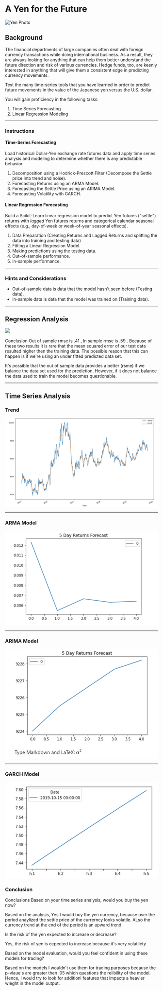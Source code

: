 # A Yen for the Future

![Yen Photo](unit-10-readme-photo.png)

## Background

The financial departments of large companies often deal with foreign currency transactions while doing international business. As a result, they are always looking for anything that can help them better understand the future direction and risk of various currencies. Hedge funds, too, are keenly interested in anything that will give them a consistent edge in predicting currency movements.

Test the many time-series tools that you have learned in order to predict future movements in the value of the Japanese yen versus the U.S. dollar.

You will gain proficiency in the following tasks:

1. Time Series Forecasting
2. Linear Regression Modeling


- - -




### Instructions

#### Time-Series Forecasting

 Load historical Dollar-Yen exchange rate futures data and apply time series analysis and modeling to determine whether there is any predictable behavior.


1. Decomposition using a Hodrick-Prescott Filter (Decompose the Settle price into trend and noise).
2. Forecasting Returns using an ARMA Model.
3. Forecasting the Settle Price using an ARIMA Model.
4. Forecasting Volatility with GARCH.



#### Linear Regression Forecasting

Build a Scikit-Learn linear regression model to predict Yen futures ("settle") returns with *lagged* Yen futures returns and categorical calendar seasonal effects (e.g., day-of-week or week-of-year seasonal effects).


1. Data Preparation (Creating Returns and Lagged Returns and splitting the data into training and testing data)
2. Fitting a Linear Regression Model.
3. Making predictions using the testing data.
4. Out-of-sample performance.
5. In-sample performance.


- - -

### Hints and Considerations

* Out-of-sample data is data that the model hasn't seen before (Testing data).
* In-sample data is data that the model was trained on (Training data).

 ---
  
 ## Regression Analysis
 
 
 
 <img src="Prediction_Results.PNG"/>



Conclusion
Out of sample rmse is .41 , In sample rmse is .59 . Because of these two results it is rare that the mean squared error of our test data resulted higher then the training data. The possible reason that this can happen is if we're using an under fitted predicted data set.

It's possible that the out of sample data provides a better (rsme) if we balance the data set used for the prediction. However, if it does not balance the data used to train the model becomes questionable.

 
 ---
 
 
 ## Time Series Analysis
 
 ### Trend
 
 
 <img src="Results/Settle_Trend.PNG"/>
 
 
 ---
 
 
 ### ARMA Model
 
 <img src="Results/ARMA_MODEL.PNG"/>

 
 ---
 
 
 ### ARIMA Model
 
 <img src="Results/ARIMA_MODEL.PNG"/>

 
 
 ---
 
 ### GARCH Model
 
 <img src="Results/GARCH_MODEL.PNG"/>
 

### Conclusion 

Conclusions
Based on your time series analysis, would you buy the yen now?

Based on the analysis, Yes I would buy the yen currency, because over the period anaylized the settle price of the currerncy looks volatile. ALso the currency trend at the end of the period is an upward  trend.

Is the risk of the yen expected to increase or decrease?

 Yes, the risk of yen is ecpected to increase because  it's very volatilety  

Based on the model evaluation, would you feel confident in using these models for trading?

Based on the models I wouldn't use them for trading purposes because the p-vlaue's are greater then .05  which  questions the relibility of the model. Hence,  I would try to look for additionl features that impacts a heavier wieght in the model output. 
